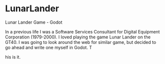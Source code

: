 # LunarLander
 Lunar Lander Game - Godot
 
In a previous life I was a Software Services Consultant for Digital Equipment Corporation (1979-2000). I loved playing
the game Lunar Lander on the GT40. I was going to look around the web for similar game, but decided to go ahead
and write one myself in Godot. T

his is it.
